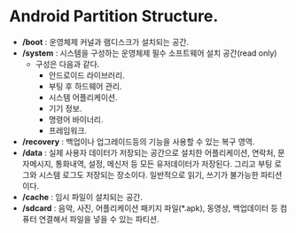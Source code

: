 
Android Partition Structure.
=====
- **/boot** : 운영체제 커널과 램디스크가 설치되는 공간.   
- **/system** : 시스템을 구성하는 운영체제 필수 소프트웨어 설치 공간(read only)
	- 구성은 다음과 같다.
		- 안드로이드 라이브러리.
		- 부팅 후 하드웨어 관리.
		- 시스템 어플리케이션.
		- 기기 정보.
		- 명령어 바이너리.
		- 프레임워크.
- **/recovery** : 백업이나 업그레이드등의 기능을 사용할 수 있는 복구 영역.
- **/data** : 실제 사용자 데이터가 저장되는 공간으로 설치한 어플리케이션, 연락처, 문자메시지, 통화내역, 설정, 메신저 등 모든 유저데이터가 저장된다. 그리고 부팅 로그와 시스템 로그도 저장되는 장소이다. 일반적으로 읽기, 쓰기가 불가능한 파티션이다.
- **/cache** : 임시 파일이 설치되는 공간.
- **/sdcard** : 음악, 사진, 어플리케이션 패키지 파일(*.apk), 동영상, 백업데이터 등 컴퓨터 연결해서 파일을 넣을 수 있는 파티션.
